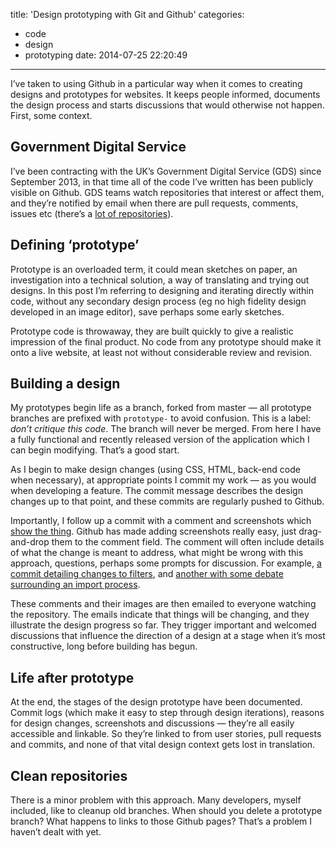 title: 'Design prototyping with Git and Github'
categories:
  - code
  - design
  - prototyping
date: 2014-07-25 22:20:49
---

I’ve taken to using Github in a particular way when it comes to creating designs and prototypes for websites. It keeps people informed, documents the design process and starts discussions that would otherwise not happen. First, some context.

## Government Digital Service

I’ve been contracting with the UK’s Government Digital Service (GDS) since September 2013, in that time all of the code I’ve written has been publicly visible on Github. GDS teams watch repositories that interest or affect them, and they’re notified by email when there are pull requests, comments, issues etc (there’s a [lot of repositories](https://github.com/alphagov)).

## Defining ‘prototype’

Prototype is an overloaded term, it could mean sketches on paper, an investigation into a technical solution, a way of translating and trying out designs. In this post I’m referring to designing and iterating directly within code, without any secondary design process (eg no high fidelity design developed in an image editor), save perhaps some early sketches.

Prototype code is throwaway, they are built quickly to give a realistic impression of the final product. No code from any prototype should make it onto a live website, at least not without considerable review and revision.

## Building a design

My prototypes begin life as a branch, forked from master — all prototype branches are prefixed with `prototype-` to avoid confusion. This is a label: _don’t critique this code_. The branch will never be merged. From here I have a fully functional and recently released version of the application which I can begin modifying. That’s a good start.

As I begin to make design changes (using CSS, HTML, back-end code when necessary), at appropriate points I commit my work — as you would when developing a feature. The commit message describes the design changes up to that point, and these commits are regularly pushed to Github.

Importantly, I follow up a commit with a comment and screenshots which [show the thing](https://gds.blog.gov.uk/2014/06/03/principles-for-prototyping/). Github has made adding screenshots really easy, just drag-and-drop them to the comment field. The comment will often include details of what the change is meant to address, what might be wrong with this approach, questions, perhaps some prompts for discussion. For example, [a commit detailing changes to filters](https://github.com/alphagov/transition/commit/58fdbf5a87196cf0230b7206e765e116540791a2), and [another with some debate surrounding an import process](https://github.com/alphagov/transition/commit/5c186832ffafa9ac600b2b6140816cec967bc21d).

These comments and their images are then emailed to everyone watching the repository. The emails indicate that things will be changing, and they illustrate the design progress so far. They trigger important and welcomed discussions that influence the direction of a design at a stage when it’s most constructive, long before building has begun.

## Life after prototype

At the end, the stages of the design prototype have been documented. Commit logs (which make it easy to step through design iterations), reasons for design changes, screenshots and discussions — they’re all easily accessible and linkable. So they’re linked to from user stories, pull requests and commits, and none of that vital design context gets lost in translation.

## Clean repositories

There is a minor problem with this approach. Many developers, myself included, like to cleanup old branches. When should you delete a prototype branch? What happens to links to those Github pages? That’s a problem I haven’t dealt with yet.

